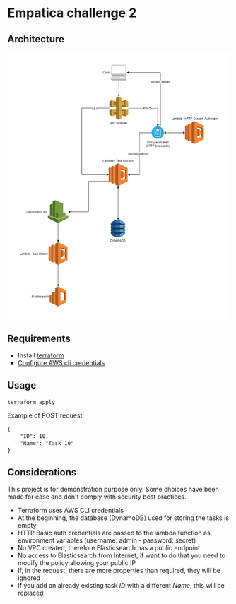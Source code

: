 # Empatica challenge 2

## Architecture
![Architecture](empchal2.jpg)

## Requirements
+ Install [terraform](https://www.terraform.io/)
+ [Configure AWS cli credentials](https://docs.aws.amazon.com/cli/latest/userguide/cli-chap-configure.html#cli-quick-configuration)

## Usage
~~~~
terraform apply
~~~~

Example of POST request
~~~~
{
	"ID": 10,
	"Name": "Task 10"
}
~~~~

## Considerations
This project is for demonstration purpose only. Some choices have been made for ease and don't comply with security best practices.
+ Terraform uses AWS CLI credentials
+ At the beginning, the database (DynamoDB) used for storing the tasks is empty
+ HTTP Basic auth credentials are passed to the lambda function as environment variables (username: admin - password: secret)
+ No VPC created, therefore Elasticsearch has a public endpoint
+ No access to Elasticsearch from Internet, if want to do that you need to modify the policy allowing your public IP
+ If, in the request, there are more properties than required, they will be ignored
+ If you add an already existing task <em>ID</em> with a different <em>Name</em>, this will be replaced
